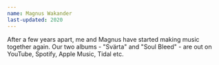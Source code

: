 ```yaml
---
name: Magnus Wakander
last-updated: 2020
---
```


After a few years apart, me and Magnus have started making music together again. Our two albums - "Svärta" and "Soul Bleed" - are out on YouTube, Spotify, Apple Music, Tidal etc.